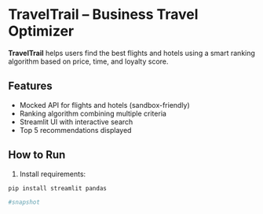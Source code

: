 # TravelTrail – Business Travel Optimizer

**TravelTrail** helps users find the best flights and hotels using a smart ranking algorithm based on price, time, and loyalty score.

## Features
- Mocked API for flights and hotels (sandbox-friendly)
- Ranking algorithm combining multiple criteria
- Streamlit UI with interactive search
- Top 5 recommendations displayed

## How to Run
1. Install requirements:
```bash
pip install streamlit pandas

#snapshot
